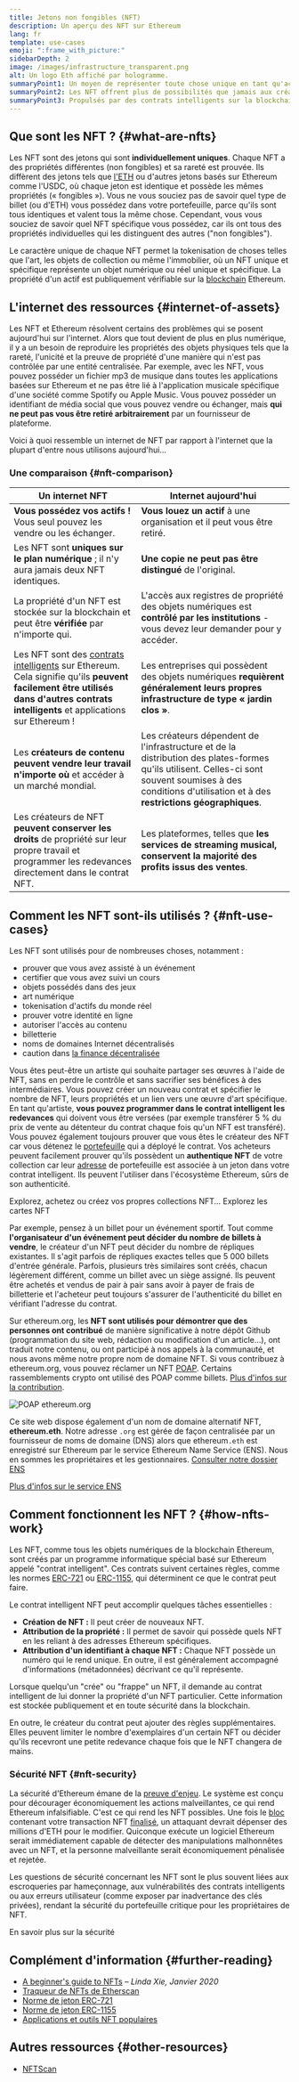 ```yaml
---
title: Jetons non fongibles (NFT)
description: Un aperçu des NFT sur Ethereum
lang: fr
template: use-cases
emoji: ":frame_with_picture:"
sidebarDepth: 2
image: /images/infrastructure_transparent.png
alt: Un logo Eth affiché par hologramme.
summaryPoint1: Un moyen de représenter toute chose unique en tant qu'actif Ethereum.
summaryPoint2: Les NFT offrent plus de possibilités que jamais aux créateurs de contenus.
summaryPoint3: Propulsés par des contrats intelligents sur la blockchain Ethereum.
---
```


## Que sont les NFT ? {#what-are-nfts}

Les NFT sont des jetons qui sont **individuellement uniques**. Chaque NFT a des propriétés différentes (non fongibles) et sa rareté est prouvée. Ils diffèrent des jetons tels que [l'ETH](/glossary/#ether) ou d'autres jetons basés sur Ethereum comme l'USDC, où chaque jeton est identique et possède les mêmes propriétés (« fongibles »). Vous ne vous souciez pas de savoir quel type de billet (ou d'ETH) vous possédez dans votre portefeuille, parce qu'ils sont tous identiques et valent tous la même chose. Cependant, vous vous souciez de savoir quel NFT spécifique vous possédez, car ils ont tous des propriétés individuelles qui les distinguent des autres ("non fongibles").

Le caractère unique de chaque NFT permet la tokenisation de choses telles que l'art, les objets de collection ou même l'immobilier, où un NFT unique et spécifique représente un objet numérique ou réel unique et spécifique. La propriété d'un actif est publiquement vérifiable sur la [blockchain](/glossary/#blockchain) Ethereum.

<YouTube id="Xdkkux6OxfM" />

## L'internet des ressources {#internet-of-assets}

Les NFT et Ethereum résolvent certains des problèmes qui se posent aujourd'hui sur l'internet. Alors que tout devient de plus en plus numérique, il y a un besoin de reproduire les propriétés des objets physiques tels que la rareté, l'unicité et la preuve de propriété d'une manière qui n'est pas contrôlée par une entité centralisée. Par exemple, avec les NFT, vous pouvez posséder un fichier mp3 de musique dans toutes les applications basées sur Ethereum et ne pas être lié à l'application musicale spécifique d'une société comme Spotify ou Apple Music. Vous pouvez posséder un identifiant de média social que vous pouvez vendre ou échanger, mais **qui ne peut pas vous être retiré arbitrairement** par un fournisseur de plateforme.

Voici à quoi ressemble un internet de NFT par rapport à l'internet que la plupart d'entre nous utilisons aujourd'hui...

### Une comparaison {#nft-comparison}

| Un internet NFT                                                                                                                                                                                                | Internet aujourd'hui                                                                                                                                                                                          |
| -------------------------------------------------------------------------------------------------------------------------------------------------------------------------------------------------------------- | ------------------------------------------------------------------------------------------------------------------------------------------------------------------------------------------------------------- |
| **Vous possédez vos actifs !** Vous seul pouvez les vendre ou les échanger.                                                                                                                                    | **Vous louez un actif** à une organisation et il peut vous être retiré.                                                                                                                                       |
| Les NFT sont **uniques sur le plan numérique** ; il n'y aura jamais deux NFT identiques.                                                                                                                       | **Une copie ne peut pas être distingué** de l'original.                                                                                                                                                       |
| La propriété d'un NFT est stockée sur la blockchain et peut être **vérifiée** par n'importe qui.                                                                                                               | L'accès aux registres de propriété des objets numériques est **contrôlé par les institutions** - vous devez leur demander pour y accéder.                                                                     |
| Les NFT sont des [contrats intelligents](/glossary/#smart-contract) sur Ethereum. Cela signifie qu'ils **peuvent facilement être utilisés dans d'autres contrats intelligents** et applications sur Ethereum ! | Les entreprises qui possèdent des objets numériques **requièrent généralement leurs propres infrastructure de type « jardin clos »**.                                                                         |
| Les **créateurs de contenu peuvent vendre leur travail n'importe où** et accéder à un marché mondial.                                                                                                          | Les créateurs dépendent de l'infrastructure et de la distribution des plates-formes qu'ils utilisent. Celles-ci sont souvent soumises à des conditions d'utilisation et à des **restrictions géographiques**. |
| Les créateurs de NFT **peuvent conserver les droits** de propriété sur leur propre travail et programmer les redevances directement dans le contrat NFT.                                                       | Les plateformes, telles que **les services de streaming musical, conservent la majorité des profits issus des ventes**.                                                                                       |

## Comment les NFT sont-ils utilisés ? {#nft-use-cases}

Les NFT sont utilisés pour de nombreuses choses, notamment :

- prouver que vous avez assisté à un événement
- certifier que vous avez suivi un cours
- objets possédés dans des jeux
- art numérique
- tokenisation d'actifs du monde réel
- prouver votre identité en ligne
- autoriser l'accès au contenu
- billetterie
- noms de domaines Internet décentralisés
- caution dans [la finance décentralisée](/glossary/#defi)

Vous êtes peut-être un artiste qui souhaite partager ses œuvres à l'aide de NFT, sans en perdre le contrôle et sans sacrifier ses bénéfices à des intermédiaires. Vous pouvez créer un nouveau contrat et spécifier le nombre de NFT, leurs propriétés et un lien vers une œuvre d'art spécifique. En tant qu'artiste, **vous pouvez programmer dans le contrat intelligent les redevances** qui doivent vous être versées (par exemple transférer 5 % du prix de vente au détenteur du contrat chaque fois qu'un NFT est transféré). Vous pouvez également toujours prouver que vous êtes le créateur des NFT car vous détenez le [portefeuille](/glossary/#wallet) qui a déployé le contrat. Vos acheteurs peuvent facilement prouver qu'ils possèdent un **authentique NFT** de votre collection car leur [adresse](/glossary/#address) de portefeuille est associée à un jeton dans votre contrat intelligent. Ils peuvent l'utiliser dans l'écosystème Ethereum, sûrs de son authenticité.

<Alert className="justify-between mt-8">
  <AlertEmoji text=":eyes:"/>
  <AlertContent>Explorez, achetez ou créez vos propres collections NFT...</AlertContent>
  <ButtonLink href="/dapps/?category=collectibles#explore">
    Explorez les cartes NFT
  </ButtonLink>
</Alert>

Par exemple, pensez à un billet pour un événement sportif. Tout comme **l'organisateur d'un événement peut décider du nombre de billets à vendre**, le créateur d'un NFT peut décider du nombre de répliques existantes. Il s'agit parfois de répliques exactes telles que 5 000 billets d'entrée générale. Parfois, plusieurs très similaires sont créés, chacun légèrement différent, comme un billet avec un siège assigné. Ils peuvent être achetés et vendus de pair à pair sans avoir à payer de frais de billetterie et l'acheteur peut toujours s'assurer de l'authenticité du billet en vérifiant l'adresse du contrat.

Sur ethereum.org, les **NFT sont utilisés pour démontrer que des personnes ont contribué** de manière significative à notre dépôt Github (programmation du site web, rédaction ou modification d'un article...), ont traduit notre contenu, ou ont participé à nos appels à la communauté, et nous avons même notre propre nom de domaine NFT. Si vous contribuez à ethereum.org, vous pouvez réclamer un NFT [POAP](/glossary/#poap). Certains rassemblements crypto ont utilisé des POAP comme billets. [Plus d'infos sur la contribution](/contributing/#poap).

![POAP ethereum.org](./poap.png)

Ce site web dispose également d'un nom de domaine alternatif NFT, **ethereum.eth**. Notre adresse `.org` est gérée de façon centralisée par un fournisseur de noms de domaine (DNS) alors que ethereum`.eth` est enregistré sur Ethereum par le service Ethereum Name Service (ENS). Nous en sommes les propriétaires et les gestionnaires. [Consulter notre dossier ENS](https://app.ens.domains/name/ethereum.eth)

[Plus d'infos sur le service ENS](https://app.ens.domains)

<Divider />

## Comment fonctionnent les NFT ? {#how-nfts-work}

Les NFT, comme tous les objets numériques de la blockchain Ethereum, sont créés par un programme informatique spécial basé sur Ethereum appelé "contrat intelligent". Ces contrats suivent certaines règles, comme les normes [ERC-721](/glossary/#erc-721) ou [ERC-1155](/glossary/#erc-1155), qui déterminent ce que le contrat peut faire.

Le contrat intelligent NFT peut accomplir quelques tâches essentielles :

- **Création de NFT :** Il peut créer de nouveaux NFT.
- **Attribution de la propriété :** Il permet de savoir qui possède quels NFT en les reliant à des adresses Ethereum spécifiques.
- **Attribution d'un identifiant à chaque NFT :** Chaque NFT possède un numéro qui le rend unique. En outre, il est généralement accompagné d'informations (métadonnées) décrivant ce qu'il représente.

Lorsque quelqu'un "crée" ou "frappe" un NFT, il demande au contrat intelligent de lui donner la propriété d'un NFT particulier. Cette information est stockée publiquement et en toute sécurité dans la blockchain.

En outre, le créateur du contrat peut ajouter des règles supplémentaires. Elles peuvent limiter le nombre d'exemplaires d'un certain NFT ou décider qu'ils recevront une petite redevance chaque fois que le NFT changera de mains.

### Sécurité NFT {#nft-security}

La sécurité d'Ethereum émane de la [preuve d'enjeu](/glossary/#pos). Le système est conçu pour décourager économiquement les actions malveillantes, ce qui rend Ethereum infalsifiable. C'est ce qui rend les NFT possibles. Une fois le [bloc](/glossary/#block) contenant votre transaction NFT [finalisé](/glossary/#finality), un attaquant devrait dépenser des millions d'ETH pour le modifier. Quiconque exécute un logiciel Ethereum serait immédiatement capable de détecter des manipulations malhonnêtes avec un NFT, et la personne malveillante serait économiquement pénalisée et rejetée.

Les questions de sécurité concernant les NFT sont le plus souvent liées aux escroqueries par hameçonnage, aux vulnérabilités des contrats intelligents ou aux erreurs utilisateur (comme exposer par inadvertance des clés privées), rendant la sécurité du portefeuille critique pour les propriétaires de NFT.

<ButtonLink href="/security/">
  En savoir plus sur la sécurité
</ButtonLink>

## Complément d'information {#further-reading}

- [A beginner's guide to NFTs](https://linda.mirror.xyz/df649d61efb92c910464a4e74ae213c4cab150b9cbcc4b7fb6090fc77881a95d) – _Linda Xie, Janvier 2020_
- [Traqueur de NFTs de Etherscan](https://etherscan.io/nft-top-contracts)
- [Norme de jeton ERC-721](/developers/docs/standards/tokens/erc-721/)
- [Norme de jeton ERC-1155](/developers/docs/standards/tokens/erc-1155/)
- [Applications et outils NFT populaires](https://www.ethereum-ecosystem.com/blockchains/ethereum/nfts)

## Autres ressources {#other-resources}

- [NFTScan](https://nftscan.com/)

<Divider />

<QuizWidget quizKey="nfts" />
